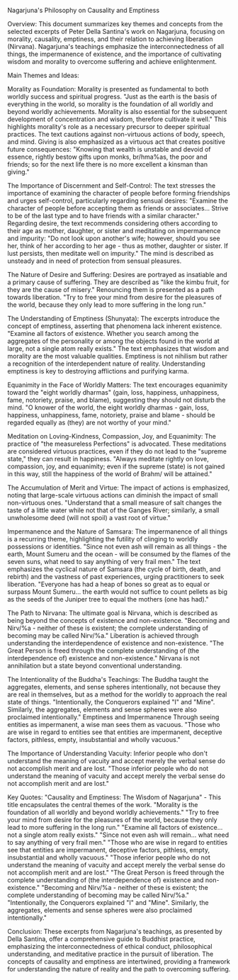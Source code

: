 Nagarjuna's Philosophy on Causality and Emptiness

Overview: This document summarizes key themes and concepts from the selected excerpts of Peter Della Santina's work on Nagarjuna, focusing on morality, causality, emptiness, and their relation to achieving liberation (Nirvana). Nagarjuna's teachings emphasize the interconnectedness of all things, the impermanence of existence, and the importance of cultivating wisdom and morality to overcome suffering and achieve enlightenment.

Main Themes and Ideas:

Morality as Foundation:
Morality is presented as fundamental to both worldly success and spiritual progress. "Just as the earth is the basis of everything in the world, so morality is the foundation of all worldly and beyond worldly achievements. Morality is also essential for the subsequent development of concentration and wisdom, therefore cultivate it well." This highlights morality's role as a necessary precursor to deeper spiritual practices. The text cautions against non-virtuous actions of body, speech, and mind.
Giving is also emphasized as a virtuous act that creates positive future consequences: "Knowing that wealth is unstable and devoid of essence, rightly bestow gifts upon monks, br/hma%as, the poor and friends; so for the next life there is no more excellent a kinsman than giving."


The Importance of Discernment and Self-Control:
The text stresses the importance of examining the character of people before forming friendships and urges self-control, particularly regarding sensual desires: "Examine the character of people before accepting them as friends or associates... Strive to be of the last type and to have friends with a similar character."
Regarding desire, the text recommends considering others according to their age as mother, daughter, or sister and meditating on impermanence and impurity: "Do not look upon another's wife; however, should you see her, think of her according to her age - thus as mother, daughter or sister. If lust persists, then meditate well on impurity."
The mind is described as unsteady and in need of protection from sensual pleasures.


The Nature of Desire and Suffering:
Desires are portrayed as insatiable and a primary cause of suffering. They are described as "like the kimbu fruit, for they are the cause of misery." Renouncing them is presented as a path towards liberation. "Try to free your mind from desire for the pleasures of the world, because they only lead to more suffering in the long run."


The Understanding of Emptiness (Shunyata):
The excerpts introduce the concept of emptiness, asserting that phenomena lack inherent existence.
"Examine all factors of existence. Whether you search among the aggregates of the personality or among the objects found in the world at large, not a single atom really exists."
The text emphasizes that wisdom and morality are the most valuable qualities.
Emptiness is not nihilism but rather a recognition of the interdependent nature of reality. Understanding emptiness is key to destroying afflictions and purifying karma.


Equanimity in the Face of Worldly Matters:
The text encourages equanimity toward the "eight worldly dharmas" (gain, loss, happiness, unhappiness, fame, notoriety, praise, and blame), suggesting they should not disturb the mind. "O knower of the world, the eight worldly dharmas - gain, loss, happiness, unhappiness, fame, notoriety, praise and blame - should be regarded equally as (they) are not worthy of your mind."


Meditation on Loving-Kindness, Compassion, Joy, and Equanimity:
The practice of "the measureless Perfections" is advocated.
These meditations are considered virtuous practices, even if they do not lead to the "supreme state," they can result in happiness. "Always meditate rightly on love, compassion, joy, and equanimity; even if the supreme (state) is not gained in this way, still the happiness of the world of Brahm/ will be attained."


The Accumulation of Merit and Virtue:
The impact of actions is emphasized, noting that large-scale virtuous actions can diminish the impact of small non-virtuous ones. "Understand that a small measure of salt changes the taste of a little water while not that of the Ganges River; similarly, a small unwholesome deed (will not spoil) a vast root of virtue."


Impermanence and the Nature of Samsara:
The impermanence of all things is a recurring theme, highlighting the futility of clinging to worldly possessions or identities.
"Since not even ash will remain as all things - the earth, Mount Sumeru and the ocean - will be consumed by the flames of the seven suns, what need to say anything of very frail men."
The text emphasizes the cyclical nature of Samsara (the cycle of birth, death, and rebirth) and the vastness of past experiences, urging practitioners to seek liberation. "Everyone has had a heap of bones so great as to equal or surpass Mount Sumeru... the earth would not suffice to count pellets as big as the seeds of the Juniper tree to equal the mothers (one has had)."


The Path to Nirvana:
The ultimate goal is Nirvana, which is described as being beyond the concepts of existence and non-existence.
"Becoming and Nirv/%a - neither of these is existent; the complete understanding of becoming may be called Nirv/%a."
Liberation is achieved through understanding the interdependence of existence and non-existence. "The Great Person is freed through the complete understanding of (the interdependence of) existence and non-existence."
Nirvana is not annihilation but a state beyond conventional understanding.


The Intentionality of the Buddha's Teachings:
The Buddha taught the aggregates, elements, and sense spheres intentionally, not because they are real in themselves, but as a method for the worldly to approach the real state of things. "Intentionally, the Conquerors explained "I" and "Mine". Similarly, the aggregates, elements and sense spheres were also proclaimed intentionally."
Emptiness and Impermanence
Through seeing entities as impermanent, a wise man sees them as vacuous. "Those who are wise in regard to entities see that entities are impermanent, deceptive factors, pithless, empty, insubstantial and wholly vacuous."


The Importance of Understanding Vacuity:
Inferior people who don't understand the meaning of vacuity and accept merely the verbal sense do not accomplish merit and are lost. "Those inferior people who do not understand the meaning of vacuity and accept merely the verbal sense do not accomplish merit and are lost."


Key Quotes:
"Causality and Emptiness: The Wisdom of Nagarjuna" - This title encapsulates the central themes of the work.
"Morality is the foundation of all worldly and beyond worldly achievements."
"Try to free your mind from desire for the pleasures of the world, because they only lead to more suffering in the long run."
"Examine all factors of existence... not a single atom really exists."
"Since not even ash will remain... what need to say anything of very frail men."
"Those who are wise in regard to entities see that entities are impermanent, deceptive factors, pithless, empty, insubstantial and wholly vacuous."
"Those inferior people who do not understand the meaning of vacuity and accept merely the verbal sense do not accomplish merit and are lost."
"The Great Person is freed through the complete understanding of (the interdependence of) existence and non-existence."
"Becoming and Nirv/%a - neither of these is existent; the complete understanding of becoming may be called Nirv/%a."
"Intentionally, the Conquerors explained "I" and "Mine". Similarly, the aggregates, elements and sense spheres were also proclaimed intentionally."


Conclusion:
These excerpts from Nagarjuna's teachings, as presented by Della Santina, offer a comprehensive guide to Buddhist practice, emphasizing the interconnectedness of ethical conduct, philosophical understanding, and meditative practice in the pursuit of liberation. The concepts of causality and emptiness are intertwined, providing a framework for understanding the nature of reality and the path to overcoming suffering.
